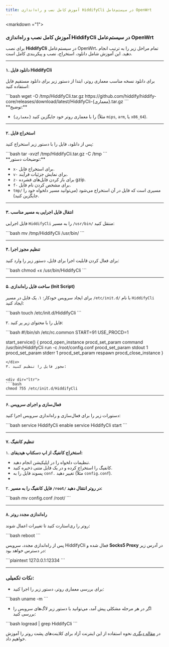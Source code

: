 ```yaml
---
title: آموزش کامل نصب و راه‌اندازی HiddifyCli در سیستم‌عامل OpenWrt 
---
```


<markdown ="1">


### آموزش کامل نصب و راه‌اندازی HiddifyCli در سیستم‌عامل OpenWrt

برای نصب **HiddifyCli** در سیستم‌عامل OpenWrt، تمام مراحل زیر را به ترتیب انجام دهید. این آموزش شامل دانلود، استخراج، نصب و پیکربندی کامل است.

---
#### ۱. **دانلود فایل HiddifyCli**
برای دانلود نسخه مناسب معماری روتر، ابتدا از دستور زیر برای دانلود مستقیم فایل استفاده کنید:
<div dir="ltr">
   ```bash
   wget -O /tmp/HiddifyCli.tar.gz https://github.com/hiddify/hiddify-core/releases/download/latest/HiddifyCli-{معماری}.tar.gz
   ```
</div>
   **توضیح:**
   
   - `{معماری}` را با معماری روتر خود جایگزین کنید (مثلاً `mips`, `arm`, یا `x86_64`).

---

#### ۲. **استخراج فایل**
پس از دانلود، فایل را با دستور زیر استخراج کنید:

<div dir="ltr">
```bash
tar -xvzf /tmp/HiddifyCli.tar.gz -C /tmp
```
</div>
**توضیحات دستور:**

- `x-` برای استخراج فایل.
- `v-` برای نمایش جزئیات فرآیند.
- `z-` برای باز کردن فایل‌های فشرده gzip.
- `f-` برای مشخص کردن نام فایل.
- `tmp/` مسیری است که فایل در آن استخراج می‌شود (می‌توانید مسیر دلخواه خود را جایگزین کنید).
  
---

#### ۳. **انتقال فایل اجرایی به مسیر مناسب**
فایل اجرایی `HiddifyCli` را به مسیر `/usr/bin/` منتقل کنید:

<div dir="ltr">
```bash
mv /tmp/HiddifyCli /usr/bin/
```
</div>

---

#### ۴. **تنظیم مجوز اجرا**
برای فعال کردن قابلیت اجرا برای فایل، دستور زیر را وارد کنید:

<div dir="ltr">
```bash
chmod +x /usr/bin/HiddifyCli
```
</div>

---

#### ۵. **ساخت فایل راه‌اندازی (Init Script)**
برای ایجاد سرویس خودکار:
۱. یک فایل در مسیر `/etc/init.d/` با نام `HiddifyCli` ایجاد کنید:
   
<div dir="ltr">
   ```bash
   touch /etc/init.d/HiddifyCli
   ```
</div>

۲. فایل را با محتوای زیر پر کنید:


<div dir="ltr">
   ```bash
   #!/bin/sh /etc/rc.common
   START=91
   USE_PROCD=1

   start_service() {
       procd_open_instance
       procd_set_param command /usr/bin/HiddifyCli run -c /root/config.conf
       procd_set_param stdout 1
       procd_set_param stderr 1
       procd_set_param respawn
       procd_close_instance
   }
   ```
</div>
۳. مجوز فایل را تنظیم کنید:


<div dir="ltr">
   ```bash
   chmod 755 /etc/init.d/HiddifyCli
   ```
 </div>

---

#### ۶. **فعال‌سازی و اجرای سرویس**
دستورات زیر را برای فعال‌سازی و راه‌اندازی سرویس اجرا کنید:

<div dir="ltr">
```bash
service HiddifyCli enable
service HiddifyCli start
```
</div>

---

#### ۷. **تنظیم کانفیگ**
۱. **استخراج کانفیگ از اپ دسکتاپ هیدیفای:**
 
   - تنظیمات دلخواه را در اپلیکیشن انجام دهید.
   - کانفیگ را استخراج کرده و در یک فایل متنی ذخیره کنید.
   - پسوند فایل را به `conf.` تغییر دهید (مثلاً `config.conf`).
   - 
۲. **فایل کانفیگ را به مسیر `/root/` در روتر انتقال دهید:**
   
<div dir="ltr">
   ```bash
   mv config.conf /root/
   ```
</div>

---

#### ۸. **راه‌اندازی مجدد روتر**
روتر را ری‌استارت کنید تا تغییرات اعمال شوند:

<div dir="ltr">
```bash
reboot
```
</div>

پس از راه‌اندازی مجدد، سرویس HiddifyCli فعال شده و **Socks5 Proxy** در آدرس زیر در دسترس خواهد بود:

<div dir="ltr">
```plaintext
127.0.0.1:12334
```
</div>

---

### نکات تکمیلی:
- برای بررسی معماری روتر، دستور زیر را اجرا کنید:
  
<div dir="ltr">
  ```bash
  uname -m
  ```
</div>

- اگر در هر مرحله مشکلی پیش آمد، می‌توانید با دستور زیر لاگ‌های سرویس را بررسی کنید:
  
<div dir="ltr">
  ```bash
  logread | grep HiddifyCli
  ```
</div>

در [مقاله دیگری](/fa/app/How-to-Enable-Free-Internet-Access-for-Clients-Behind-an-OpenWrt-Router-Using-HiddifyCli/) نحوه استفاده از این اینترنت آزاد برای کلاینت‌های پشت روتر را آموزش خواهیم داد.
